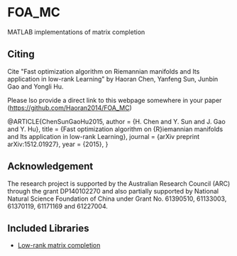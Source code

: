 # FOA_MC
MATLAB implementations of matrix completion

## Citing

Cite "Fast optimization algorithm on Riemannian manifolds and Its application in low-rank Learning" by Haoran Chen, Yanfeng Sun, Junbin Gao and Yongli Hu.

Please lso provide a direct link to this webpage somewhere in your paper (https://github.com/Haoran2014/FOA_MC)

@ARTICLE{ChenSunGaoHu2015,
  author = {H. Chen and Y. Sun and J. Gao and Y. Hu},
  title = {Fast optimization algorithm on {R}iemannian manifolds and Its application in low-rank Learning},
  journal = {arXiv preprint arXiv:1512.01927},
  year = {2015},
  }



## Acknowledgement

 The research project is supported by the Australian Research Council (ARC) through the grant DP140102270 and also partially supported by National Natural Science Foundation of China under Grant No. 61390510, 61133003, 61370119, 61171169 and 61227004.

## Included Libraries

- [Low-rank matrix completion][1]

[1]: http://www.unige.ch/math/vandereycken/matrix_completion.html

